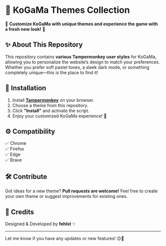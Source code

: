# 🎨 KoGaMa Themes Collection  

🌟 **Customize KoGaMa with unique themes and experience the game with a fresh new look!** 🌟  

## ✨ About This Repository  
This repository contains **various Tampermonkey user styles** for KoGaMa, allowing you to personalize the website’s design to match your preferences. Whether you prefer soft pastel tones, a sleek dark mode, or something completely unique—this is the place to find it!  

## 🚀 Installation  
1. Install **[Tampermonkey](https://www.tampermonkey.net/)** on your browser.  
2. Choose a theme from this repository.  
3. Click **"Install"** and activate the script.  
4. Enjoy your customized KoGaMa experience! 🎨  

## ⚙️ Compatibility  
✅ Chrome  
✅ Firefox  
✅ Edge  
✅ Brave  

## 🛠️ Contribute  
Got ideas for a new theme? **Pull requests are welcome!** Feel free to create your own theme or suggest improvements for existing ones.  

## 💖 Credits  
Designed & Developed by **fehlst** ✨  

---

Let me know if you have any updates or new features! 😊🎨  
